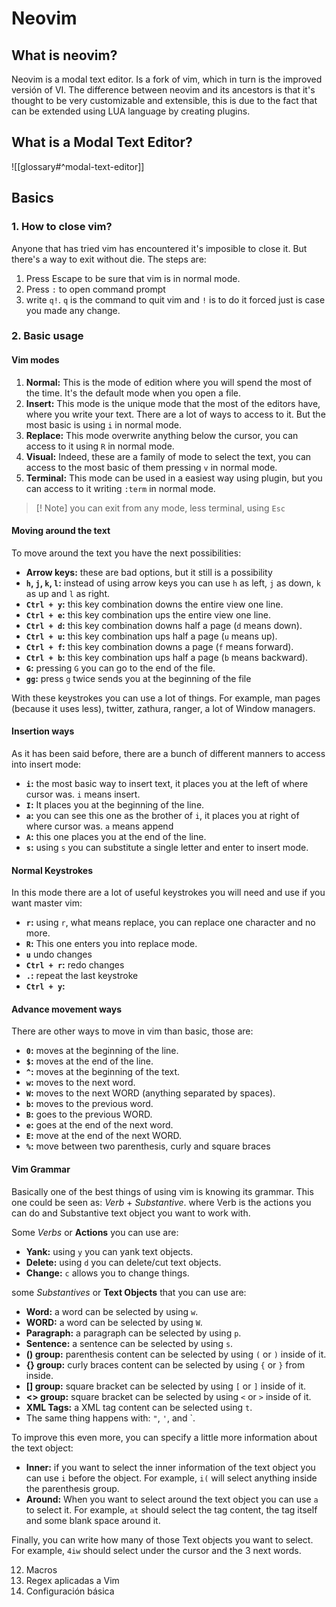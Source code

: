 # Neovim

## What is neovim?

Neovim is a modal text editor. Is a fork of vim, which in turn is the improved versión of VI. The difference between neovim and its ancestors is that it's thought to be very customizable and extensible, this is due to the fact that can be extended using LUA language by creating plugins.

## What is a Modal Text Editor?
![[glossary#^modal-text-editor]]

## Basics

### 1. How to close vim?
Anyone that has tried vim has encountered it's imposible to close it. But there's a way to exit without die. The steps are:
1. Press Escape to be sure that vim is in normal mode.
2. Press `:` to open command prompt
3. write `q!`. `q` is the command to quit vim and `!` is to do it forced just is case you made any change.

### 2. Basic usage
#### Vim modes
1. **Normal:** This is the mode of edition where you will spend the most of the time. It's the default mode when you open a file.
2. **Insert:** This mode is the unique mode that the most of the editors have, where you write your text. There are a lot of ways to access to it. But the most basic is using `i` in normal mode.
3. **Replace:** This mode overwrite anything below the cursor, you can access to it using `R` in normal mode.
4. **Visual:** Indeed, these are a family of mode to select the text, you can access to the most basic of them pressing `v` in normal mode.
5. **Terminal:** This mode can be used in a easiest way using plugin, but you can access to it writing `:term` in normal mode.

> [! Note]
> you can exit from any mode, less terminal, using `Esc`

#### Moving around the text
To move around the text you have the next possibilities:
- **Arrow keys:** these are bad options, but it still is a possibility
- **`h`, `j`, `k`, `l`:** instead of using arrow keys you can use `h` as left, `j` as down, `k` as up and `l` as right.
- **`Ctrl + y`:** this key combination downs the entire view one line.
- **`Ctrl + e`:** this key combination ups the entire view one line.
- **`Ctrl + d`:** this key combination downs half a page (`d` means down).
- **`Ctrl + u`:** this key combination ups half a page (`u` means up).
- **`Ctrl + f`:** this key combination downs a page (`f` means forward).
- **`Ctrl + b`:** this key combination ups half a page (`b` means backward).
- **`G`:** pressing `G` you can go to the end of the file.
- **`gg`:** press `g` twice sends you at the beginning of the file

With these keystrokes you can use a lot of things. For example, man pages (because it uses less), twitter, zathura, ranger, a lot of Window managers.

#### Insertion ways
As it has been said before, there are a bunch of different manners to access into insert mode:
- **`i`:** the most basic way to insert text, it places you at the left of where cursor was. `i` means insert.
- **`I`:** It places you at the beginning of the line.
- **`a`:** you can see this one as the brother of `i`, it places you at right of where cursor was. `a` means append
- **`A`:** this one places you at the end of the line.
- **`s`:** using `s` you can substitute a single letter and enter to insert mode.

#### Normal Keystrokes
In this mode there are a lot of useful keystrokes you will need and use if you want master vim:
- **`r`:** using `r`, what means replace, you can replace one character and no more.
- **`R`:** This one enters you into replace mode.
- **`u`** undo changes
- **`Ctrl + r`:** redo changes
- **`.`:** repeat the last keystroke
- **`Ctrl + y`:**

#### Advance movement ways
There are other ways to move in vim than basic, those are:
- **`0`:** moves at the beginning of the line.
- **`$`:** moves at the end of the line.
- **`^`:** moves at the beginning of the text.
- **`w`:** moves to the next word.
- **`W`:** moves to the next WORD (anything separated by spaces).
- **`b`:** moves to the previous word.
- **`B`:** goes to the previous WORD.
- **`e`:** goes at the end of the next word.
- **`E`:** move at the end of the next WORD.
- **`%`:** move between two parenthesis, curly and square braces 

#### Vim Grammar
Basically one of the best things of using vim is knowing its grammar. This one could be seen as: *Verb* + *Substantive*. where Verb is the actions you can do and Substantive text object you want to work with.

Some *Verbs* or **Actions** you can use are:
- **Yank:** using `y` you can yank text objects.
- **Delete:** using `d` you can delete/cut text objects.
- **Change:** `c` allows you to change things.

some *Substantives* or **Text Objects** that you can use are:
- **Word:** a word can be selected by using `w`.
- **WORD:** a word can be selected by using `W`.
- **Paragraph:** a paragraph can be selected by using `p`.
- **Sentence:** a sentence can be selected by using `s`.
- **() group:** parenthesis content can be selected by using `(` or `)` inside of it.
- **{} group:** curly braces content can be selected by using `{` or `}` from inside.
- **\[\] group:** square bracket can be selected by using `[` or `]` inside of it.
- **<> group:** square bracket can be selected by using `<` or `>` inside of it.
- **XML Tags:** a XML tag content can be selected using `t`.
- The same thing happens with: `"`, `'`, and \`.

To improve this even more, you can specify a little more information about the text object:
- **Inner:** if you want to select the inner information of the text object you can use `i` before the object. For example, `i(` will select anything inside the parenthesis group.
- **Around:** When you want to select around the text object you can use `a` to select it. For example, `at` should select the tag content, the tag itself and some blank space around it.

Finally, you can write how many of those Text objects you want to select. For example, `4iw` should select under the cursor and the 3 next words.


12. Macros
13. Regex aplicadas a Vim
14. Configuración básica